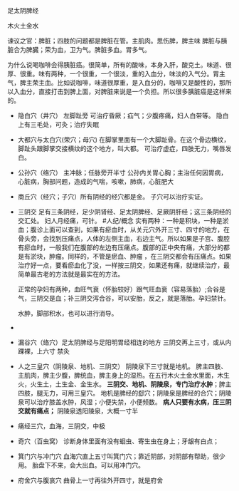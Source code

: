 足太阴脾经

木火土金水

谏议之官：脾脏；四肢的问题都是脾脏在管。主肌肉。思伤脾，脾主味
脾脏与胰脏合为脾臓；荣为血，卫为气。脾脏多血。胃多气。





为什么说喝咖啡会得胰脏癌。很简单，所有的酸味，本身入肝，酸克土。味道、很厚、很重。味有两种，一个很重，一个很淡，重的入血分，味淡的入气分。胃主气，脾主荣主血。比如说咖啡，味道很厚重，是入血分的，咖啡又是酸性的，那所以入血分，直接打击到脾上面，对脾脏来说是一个负担。所以很多胰脏癌是这样来的。


- 隐白穴（井穴）
  左脚趾旁
  可治疗昏厥；疝气；少腹疼痛，妇人白带等。
  隐白上有三毛处，可灸；治疗失眠

- 大都穴与太白穴(荣穴；母穴)
  在脚掌里面有一个大脚趾骨。在这个骨边横纹，脚趾头跟脚掌交接横纹的这个地方，叫大都。
  可治疗虚症，四肢无力，嘴唇发白。

- 公孙穴（络穴）
  主冲脉；任脉旁开半寸
  公孙内关胃心胸；主治任何因胃病，心脏病，胸部问题，造成的气喘，咳嗽，肺病，心脏肥大
  
- 商丘穴（经穴；子穴）所有阴经的经穴都是金。
  子穴可以治疗实证。
  
- 三阴交
  足有三条阴经，足少阴肾经、足太阴脾经、足厥阴肝经；这三条阴经的交汇处。
  妇人月经痛，可针。
  #人纪/概念 
  实有两种：一种是积块，一种是淤血；腹诊上面可以查到，如果有瘀血时，从关元穴外开三寸、四寸的地方，在骨头旁，会找到压痛点，人体的左侧主血，右边主气。所以如果是子宫、腹腔有瘀血时，一般我们在腹部的左边有压痛点。腹部的正中央有痛，大部分的都是有淤块，肿瘤。同样的，不管是瘀血、肿瘤 ，在三阴交都会有压痛点。如果治疗好一点，要看瘀血化了没，一样按三阴交，如果还有痛，就继续治疗，最简单最古老的方法就是最实在的方法。
  
  正常的孕妇有两种，血旺气衰（怀胎较好）跟气旺血衰（容易落胎）;合谷是气，三阴交是血；补三阴交泻合谷，可以安胎，反之，就是落胎。孕妇禁针。
  
  水肿，脚部积水，也可以进行消导。
- 
- 漏谷穴（络穴）足太阴脾经与足阳明胃经相连的地方
  三阴交再上三寸，或从内踝裸，上六寸
  禁灸
  
- 人之三皇穴（阴陵泉、地机、三阴交）
  阴陵泉下三寸就是地机。
  脾主四肢、主肌肉，脾主少腹，脾统血，脾主身上的湿热。在五行木火土金水里面，木生火，火生土，土生金、金生水。
  **三阴交、地机、阴陵泉，专门治疗水肿**；脾主四肢，腿无力，可用三皇穴。
  地机是脾经的郄穴；阴陵泉是脾经的合穴；阴陵泉可以治疗膝盖水肿，风湿；小便失禁，小便频数。
  **病人只要有水病，压三阴交就有痛点；** 阴陵泉透阳陵泉，大概一寸半

- 痛经三穴，血海，三阴交，中极

- 奇穴（百虫窝）
  诊断身体里面有没有蛔虫、寄生虫在身上；牙龈有白点；
  
- 箕门穴与冲门穴
  血海穴直上五寸叫箕门穴；靠近阴部，对阴部有帮助，很少用。
  胎盘下不来，会大出血。可以用冲门穴。

- 府舍穴与腹哀穴
  曲骨上一寸再往外开四寸，就是府舍



















